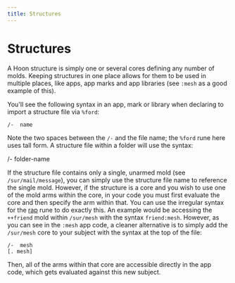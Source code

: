 ```yaml
---
title: Structures
---
```


# Structures

A Hoon structure is simply one or several cores defining any number of molds. Keeping structures in one place allows for them to be used in multiple places, like apps, app marks and app libraries (see `:mesh` as a good example of this).

You'll see the following syntax in an app, mark or library when declaring to import a structure file via `%ford`:

    /-  name

Note the two spaces between the `/-` and the file name; the `%ford` rune here uses tall form. A structure file within a folder will use the syntax:

   /-  folder-name

If the structure file contains only a single, unarmed mold (see `/sur/mail/message`), you can simply use the structure file name to reference the single mold. However, if the structure is a core and you wish to use one of the mold arms within the core, in your code you must first evaluate the core and then specify the arm within that. You can use the irregular syntax for the [rap](https://urbit.org/docs/hoon/twig/tis-flow/gal-rap/) rune to do exactly this. An example would be accessing the `++friend` mold within `/sur/mesh` with the syntax `friend:mesh`. However, as you can see in the `:mesh` app code, a cleaner alternative is to simply add the `/sur/mesh` core to your subject with the syntax at the top of the file:

    /-  mesh
    [. mesh]

Then, all of the arms within that core are accessible directly in the app code, which gets evaluated against this new subject.
